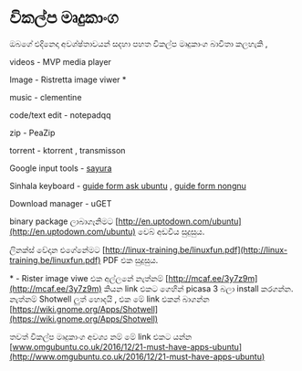 # විකල්ප මෘදුකාංග

ඔබගේ එදිනෙදා අවශ්ෂ්තාවයන් සදහා පහත විකල්ප මෘදුකාංග බාවිතා කලහැකි ,

videos - MVP media player

Image - Ristretta image viwer \*

music - clementine

code/text edit - notepadqq

zip - PeaZip

torrent  - ktorrent , transmisson

Google input tools - [sayura](https://www.sayura.net/im/)

Sinhala keyboard - [guide form ask ubuntu](https://askubuntu.com/questions/459349/sinhala-unicode-wijesekara-keyboard-in-ibus-on-ubuntu-14-04-not-working) , [guide form nongnu](http://www.nongnu.org/sinhala/doc/howto/sinhala-howto.html)

Download manager - uGET

binary package ලාබාගෑනිමට [http://en.uptodown.com/ubuntu](http://en.uptodown.com/ubuntu) වෙබ් අඩවිය සුදුසුය.

ලිනක්ස් වේදාන එගේනේමට [http://linux-training.be/linuxfun.pdf](http://linux-training.be/linuxfun.pdf)  PDF එක සුදුසුය.

\* - Rister image viwe එක අල්ලනේ  නැත්නම් [http://mcaf.ee/3y7z9m](http://mcaf.ee/3y7z9m) කියන link එකට ගෙහින් picasa 3 බලා install කරගන්න. නැත්නම් Shotwell ලුත් හොදයි , එක මේ link එකන් බාගන්න [https://wiki.gnome.org/Apps/Shotwell](https://wiki.gnome.org/Apps/Shotwell)

තවත් විකල්ප මෘදුකාංග අවශ්‍ය නම් මේ link එකට යන්න [www.omgubuntu.co.uk/2016/12/21-must-have-apps-ubuntu](http://www.omgubuntu.co.uk/2016/12/21-must-have-apps-ubuntu)


